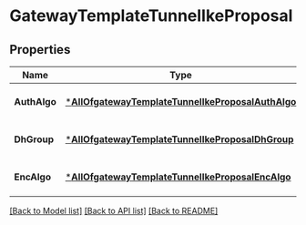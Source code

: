 # GatewayTemplateTunnelIkeProposal

## Properties
Name | Type | Description | Notes
------------ | ------------- | ------------- | -------------
**AuthAlgo** | [***AllOfgatewayTemplateTunnelIkeProposalAuthAlgo**](AllOfgatewayTemplateTunnelIkeProposalAuthAlgo.md) |  | [optional] [default to null]
**DhGroup** | [***AllOfgatewayTemplateTunnelIkeProposalDhGroup**](AllOfgatewayTemplateTunnelIkeProposalDhGroup.md) |  | [optional] [default to null]
**EncAlgo** | [***AllOfgatewayTemplateTunnelIkeProposalEncAlgo**](AllOfgatewayTemplateTunnelIkeProposalEncAlgo.md) |  | [optional] [default to null]

[[Back to Model list]](../README.md#documentation-for-models) [[Back to API list]](../README.md#documentation-for-api-endpoints) [[Back to README]](../README.md)

